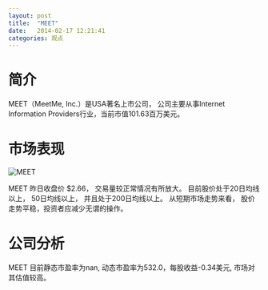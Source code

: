 ```yaml
---
layout: post
title:  "MEET"
date:   2014-02-17 12:21:41
categories: 观点
---
```


# 简介
MEET（MeetMe, Inc.）是USA著名上市公司，
公司主要从事Internet Information Providers行业，当前市值101.63百万美元。

# 市场表现

![MEET](http://finviz.com/chart.ashx?t=MEET&ty=c&ta=1&p=d&s=l)

MEET 昨日收盘价 $2.66，
交易量较正常情况有所放大。
目前股价处于20日均线以上，
50日均线以上，
并且处于200日均线以上。
从短期市场走势来看，
股价走势平稳，投资者应减少无谓的操作。

# 公司分析
MEET 目前静态市盈率为nan, 动态市盈率为532.0，每股收益-0.34美元,
市场对其估值较高。
